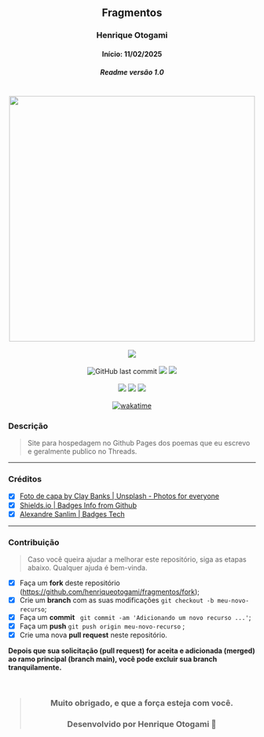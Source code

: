 <div align="center">

## Fragmentos
### Henrique Otogami
#### Início: 11/02/2025
##### Readme versão 1.0

</div>
<br>
<div align="center">
<img width="500" src="https://github.com/henriqueotogami/todolistyoutube/blob/master/JAVA-Cover.png?raw=true">
</div>
<br>
<div align="center">
<img src="https://img.shields.io/github/release-date/henriqueotogami/fragmentos">
</div>
<br>
<div align="center">
<img alt="GitHub last commit" src="https://img.shields.io/github/last-commit/henriqueotogami/fragmentos">
<img src="https://img.shields.io/github/checks-status/henriqueotogami/fragmentos/main">
<img src="https://img.shields.io/github/issues/henriqueotogami/fragmentos">
</div>
<br>
<div align="center">
<img src="https://img.shields.io/github/forks/henriqueotogami/fragmentos?style=flat">
<img src="https://img.shields.io/github/stars/henriqueotogami/fragmentos?style=flat">
<img src="https://img.shields.io/github/license/henriqueotogami/fragmentos">
</div>
<br>
<div align=center>
<a href="https://wakatime.com/badge/user/1e53636e-c916-4d50-9ce1-f3ac75a883e3/project/a881fb0f-339f-409e-b020-2dc35352da26"><img src="https://wakatime.com/badge/user/1e53636e-c916-4d50-9ce1-f3ac75a883e3/project/a881fb0f-339f-409e-b020-2dc35352da26.svg" alt="wakatime"></a>
</div>

### Descrição
> Site para hospedagem no Github Pages dos poemas que eu escrevo e geralmente publico no Threads.

<hr>


### Créditos
- [x] [Foto de capa by Clay Banks | Unsplash - Photos for everyone](https://unsplash.com/photos/oO6Gm16Cqcg)
- [x] [Shields.io | Badges Info from Github](https://img.shields.io)
- [x] [Alexandre Sanlim | Badges Tech](https://github.com/alexandresanlim/Badges4-README.md-Profile)

<hr>

### Contribuição
> Caso você queira ajudar a melhorar este repositório, siga as etapas abaixo.
> Qualquer ajuda é bem-vinda.

- [x] Faça um **fork** deste repositório (https://github.com/henriqueotogami/fragmentos/fork);
- [x] Crie um **branch** com as suas modificações ` git checkout -b meu-novo-recurso `;
- [x] Faça um **commit** ` git commit -am 'Adicionando um novo recurso ...'`;
- [x] Faça um **push** ` git push origin meu-novo-recurso ` ;
- [x] Crie uma nova **pull request** neste repositório.

**Depois que sua solicitação (pull request) for aceita e adicionada (merged) ao ramo principal (branch main), você pode excluir sua branch tranquilamente.**

<div align="center">

<br>

> ### **Muito obrigado, e que a força esteja com você.**
>
> ### Desenvolvido por **Henrique Otogami** 🦁

</div>

